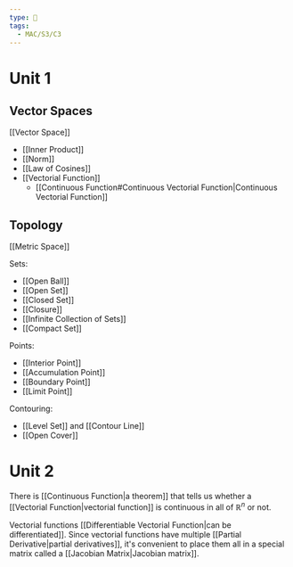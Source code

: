 ```yaml
---
type: 🏫
tags:
  - MAC/S3/C3
---
```


# Unit 1

## Vector Spaces

[[Vector Space]]

- [[Inner Product]]
- [[Norm]]
- [[Law of Cosines]]
- [[Vectorial Function]]
	- [[Continuous Function#Continuous Vectorial Function|Continuous Vectorial Function]]

## Topology

[[Metric Space]]

Sets:

- [[Open Ball]]
- [[Open Set]]
- [[Closed Set]]
- [[Closure]]
- [[Infinite Collection of Sets]]
- [[Compact Set]]

Points:

- [[Interior Point]]
- [[Accumulation Point]]
- [[Boundary Point]]
- [[Limit Point]]

Contouring:

- [[Level Set]] and [[Contour Line]]
- [[Open Cover]]

# Unit 2

There is [[Continuous Function|a theorem]] that tells us whether a [[Vectorial Function|vectorial function]] is continuous in all of $\mathbb{R}^{n}$ or not.

Vectorial functions [[Differentiable Vectorial Function|can be differentiated]]. Since vectorial functions have multiple [[Partial Derivative|partial derivatives]], it's convenient to place them all in a special matrix called a [[Jacobian Matrix|Jacobian matrix]].
